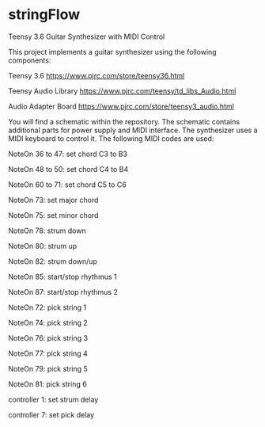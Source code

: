# stringFlow
Teensy 3.6 Guitar Synthesizer with MIDI Control

This project implements a guitar synthesizer using the following components:

Teensy 3.6 https://www.pjrc.com/store/teensy36.html

Teensy Audio Library https://www.pjrc.com/teensy/td_libs_Audio.html

Audio Adapter Board https://www.pjrc.com/store/teensy3_audio.html

You will find a schematic within the repository. The schematic contains additional parts for power supply and MIDI interface. The synthesizer uses a MIDI keyboard to control it. The following MIDI codes are used:

NoteOn 36 to 47:    set chord C3 to B3

NoteOn 48 to 50:    set chord C4 to B4

NoteOn 60 to 71:    set chord C5 to C6

NoteOn 73:          set major chord

NoteOn 75:          set minor chord

NoteOn 78:          strum down

NoteOn 80:          strum up

NoteOn 82:          strum down/up

NoteOn 85:          start/stop rhythmus 1

NoteOn 87:          start/stop rhythmus 2

NoteOn 72:          pick string 1

NoteOn 74:          pick string 2

NoteOn 76:          pick string 3

NoteOn 77:          pick string 4

NoteOn 79:          pick string 5

NoteOn 81:          pick string 6

controller 1:       set strum delay

controller 7:       set pick delay
